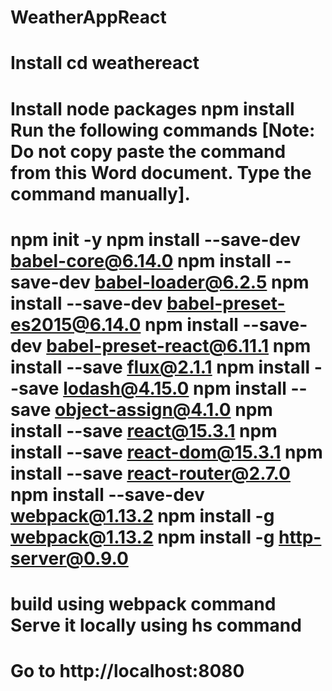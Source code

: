 # WeatherAppReact
# Install cd weathereact 
# Install node packages npm install Run the following commands [Note: Do not copy paste the command from this Word document. Type the command manually].

# npm init -y npm install --save-dev babel-core@6.14.0 npm install --save-dev babel-loader@6.2.5 npm install --save-dev babel-preset-es2015@6.14.0 npm install --save-dev babel-preset-react@6.11.1 npm install --save flux@2.1.1 npm install --save lodash@4.15.0 npm install --save object-assign@4.1.0 npm install --save react@15.3.1 npm install --save react-dom@15.3.1 npm install --save react-router@2.7.0 npm install --save-dev webpack@1.13.2 npm install -g webpack@1.13.2 npm install -g http-server@0.9.0 
# build using webpack command Serve it locally using hs command 
# Go to http://localhost:8080
